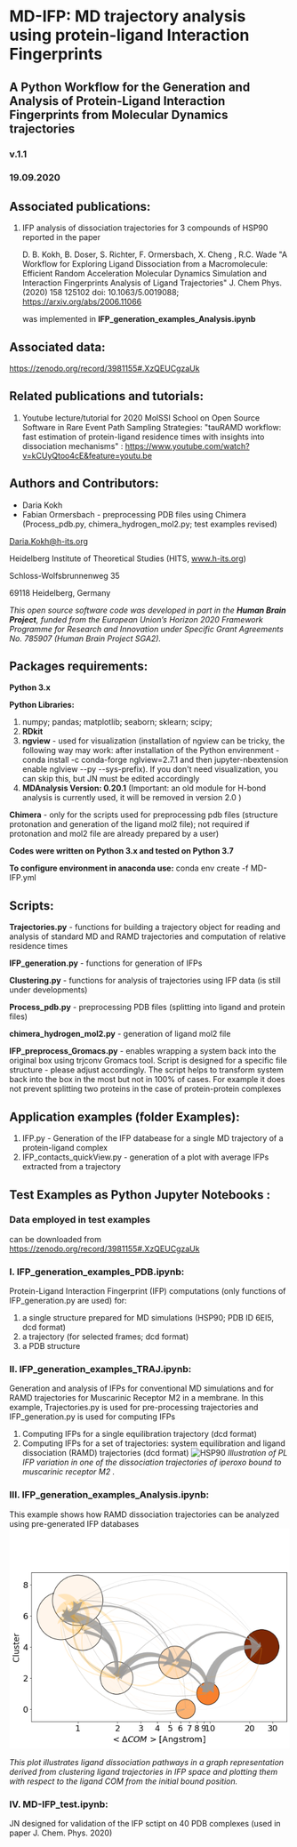 # MD-IFP: MD trajectory analysis using protein-ligand Interaction Fingerprints
## A Python Workflow for the Generation and Analysis of Protein-Ligand Interaction Fingerprints from Molecular Dynamics trajectories
### v.1.1
### 19.09.2020

## Associated publications: 
1. IFP analysis of dissociation trajectories for 3 compounds of HSP90  reported in the paper 
   
   D. B. Kokh, B. Doser, S. Richter, F. Ormersbach, X. Cheng , R.C. Wade  "A Workflow for Exploring Ligand Dissociation    from a Macromolecule: Efficient Random Acceleration Molecular Dynamics Simulation and Interaction Fingerprints Analysis of Ligand         Trajectories" J. Chem Phys.(2020) 158  125102  doi: 10.1063/5.0019088; https://arxiv.org/abs/2006.11066
   
   was implemented in  __IFP_generation_examples_Analysis.ipynb__ 
   
## Associated data: 
https://zenodo.org/record/3981155#.XzQEUCgzaUk

## Related publications and tutorials: 
1. Youtube lecture/tutorial for 2020 MolSSI School on Open Source Software in Rare Event Path Sampling Strategies: "tauRAMD workflow: fast estimation of protein-ligand residence times with insights into dissociation mechanisms" : https://www.youtube.com/watch?v=kCUyQtoo4cE&feature=youtu.be


##  Authors and Contributors:

* Daria Kokh
* Fabian Ormersbach - preprocessing PDB files using Chimera (Process_pdb.py, chimera_hydrogen_mol2.py; test examples revised) 

Daria.Kokh@h-its.org

Heidelberg Institute of Theoretical Studies (HITS, www.h-its.org)

Schloss-Wolfsbrunnenweg 35

69118 Heidelberg, Germany
    
*This open source software code was developed in part in the __Human Brain Project__, funded from the European Union’s Horizon 2020 Framework Programme for Research and Innovation under Specific Grant Agreements  No. 785907 (Human Brain Project  SGA2).*

## __Packages requirements:__
__Python 3.x__ 

__Python Libraries:__ 
   1. numpy;    pandas;  matplotlib;  seaborn; sklearn;  scipy; 
   2. __RDkit__ 
   3. __ngview__ - used for visualization (installation of ngview can be tricky, the following way may work: after installation of the Python envirenment - conda install -c conda-forge nglview=2.7.1 and then jupyter-nbextension enable nglview --py --sys-prefix). If you don't need visualization, you can skip this, but JN must be edited accordingly
   4. __MDAnalysis Version: 0.20.1__ (Important: an old module for H-bond analysis is currently used, it will be removed in version 2.0 )

__Chimera__ - only for the scripts used for preprocessing pdb files (structure protonation and generation of the ligand mol2 file); not required if protonation and mol2 file are already prepared by a user)
    
__Codes were written on Python 3.x and tested on Python 3.7__

__To configure environment in anaconda use:__
conda env create -f MD-IFP.yml


## Scripts:

 __Trajectories.py__  - functions for building a trajectory object for reading and analysis of standard MD and RAMD trajectories and computation of relative residence times

__IFP_generation.py__  -  functions for generation of IFPs

__Clustering.py__   - functions for analysis of trajectories using IFP data   (is still under developments)

__Process_pdb.py__   - preprocessing PDB files (splitting into ligand and protein files)

__chimera_hydrogen_mol2.py__  - generation of ligand mol2 file 

__IFP_preprocess_Gromacs.py__  - enables wrapping a system back into the original box using trjconv Gromacs tool. Script is designed for a specific file structure - please adjust accordingly. The script helps to transform system back into the box in the most  but not in 100% of cases. For example it does not prevent splitting two proteins in the case of protein-protein complexes 

       
## Application examples (folder Examples):

   1. IFP.py - Generation of the IFP databease for a single MD trajectory of a protein-ligand complex
   2. IFP_contacts_quickView.py  - generation of a plot with average IFPs extracted from a trajectory

## Test Examples as Python Jupyter Notebooks :

### Data employed in test examples 
   can be downloaded from  https://zenodo.org/record/3981155#.XzQEUCgzaUk

### I. __IFP_generation_examples_PDB.ipynb:__

Protein-Ligand Interaction Fingerprint (IFP) computations (only functions of IFP_generation.py are used) for:
   1. a single structure prepared for MD simulations (HSP90; PDB ID 6EI5, dcd format)
   2. a trajectory (for selected frames; dcd format)
   3. a PDB structure


### II. __IFP_generation_examples_TRAJ.ipynb:__ 

Generation and analysis of IFPs for conventional MD simulations and for RAMD trajectories for Muscarinic Receptor M2 in a membrane.  In this example,  Trajectories.py is used for pre-processing trajectories and IFP_generation.py is used for computing IFPs
   1. Computing IFPs for a single equilibration trajectory (dcd format)
   3. Computing IFPs for a set of trajectories: system equilibration and ligand dissociation (RAMD) trajectories (dcd format)
![HSP90](/images/ifp_RAMD_4MQT.png)
*Illustration of PL IFP variation in one of the dissociation trajectories of iperoxo bound to muscarinic receptor M2 .*


### III. __IFP_generation_examples_Analysis.ipynb:__ 

This example shows how RAMD dissociation trajectories can be analyzed using pre-generated IFP databases 
![HSP90](/images/cluster-traj.png)

*This plot illustrates ligand dissociation pathways in a graph representation derived from clustering ligand trajectories in IFP space and plotting them with respect to the ligand COM from the initial bound position.*
   
### IV. __MD-IFP_test.ipynb:__

JN designed for validation of the IFP sctipt on 40 PDB complexes (used in paper J. Chem. Phys. 2020)

